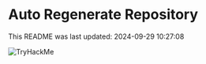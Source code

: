 # Auto Regenerate Repository

This README was last updated: 2024-09-29 10:27:08

 ![TryHackMe](https://tryhackme.com/badge/533634)